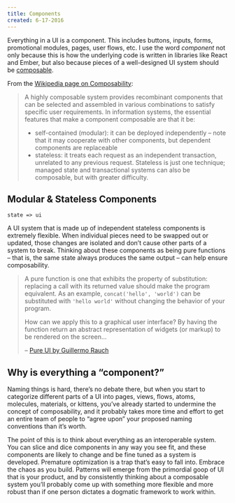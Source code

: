 ```yaml
---
title: Components
created: 6-17-2016
---
```


Everything in a UI is a component.
This includes buttons, inputs, forms, promotional modules, pages, user flows, etc.
I use the word *component* not only because this is how the underlying code is written in libraries like React and Ember,
but also because pieces of a well-designed UI system should be [composable](https://en.wikipedia.org/wiki/Composability).


From the [Wikipedia page on Composability](https://en.wikipedia.org/wiki/Composability):

> A highly composable system provides recombinant components that can be selected and assembled in various combinations to satisfy specific user requirements. In information systems, the essential features that make a component composable are that it be:
>
> - self-contained (modular): it can be deployed independently – note that it may cooperate with other components, but dependent components are replaceable
> - stateless: it treats each request as an independent transaction, unrelated to any previous request. Stateless is just one technique; managed state and transactional systems can also be composable, but with greater difficulty.


## Modular & Stateless Components

```
state => ui
```

A UI system that is made up of independent stateless components is extremely flexible.
When individual pieces need to be swapped out or updated,
those changes are isolated and don’t cause other parts of a system to break.
Thinking about these components as being pure functions –
that is, the same state always produces the same output –
can help ensure composability.

> A pure function is one that exhibits the property of substitution: replacing a call with its returned value should make the program equivalent. As an example, `concat('hello', 'world')` can be substituted with `'hello world'` without changing the behavior of your program.
>
> How can we apply this to a graphical user interface? By having the function return an abstract representation of widgets (or markup) to be rendered on the screen...
>
> – [Pure UI by Guillermo Rauch](http://rauchg.com/2015/pure-ui/)

## Why is everything a “component?”

Naming things is hard, there’s no debate there, but when you start to categorize different parts of a UI into pages, views, flows, atoms, molecules, materials, or kittens, you’ve already started to undermine the concept of composability, and it probably takes more time and effort to get an entire team of people to “agree upon” your proposed naming conventions than it’s worth.

The point of this is to think about everything as an interoperable system.
You can slice and dice components in any way you see fit, and these components are likely to change and be fine tuned as a system is developed.
Premature optimization is a trap that’s easy to fall into.
Embrace the chaos as you build.
Patterns will emerge from the primordial goop of UI that is your product,
and by consistently thinking about a composable system you’ll probably come up with something more flexible
and more robust than if one person dictates a dogmatic framework to work within.

<!--
* If you don’t like the word components, you can call them modules, widgets, doodads, or sneetches for all I care. Needless categorization and naming conventions only helps to slow down progress.
-->
